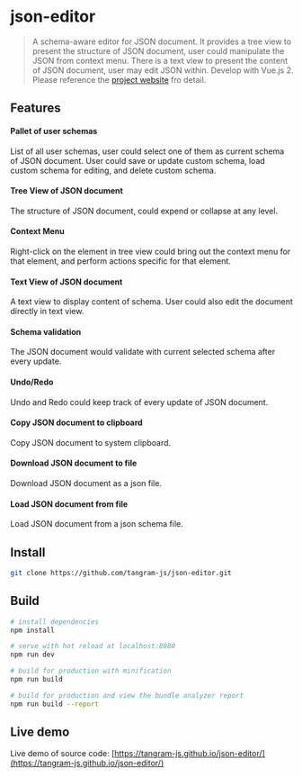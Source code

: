 # json-editor

> A schema-aware editor for JSON document. It provides a tree view to present the structure of JSON document, user could manipulate the JSON from context menu. There is a text view to present the content of JSON document, user may edit JSON within.
> Develop with Vue.js 2.
> Please reference the [project website](https://json-editor.tangramjs.com) fro detail.

## Features
#### Pallet of user schemas
List of all user schemas, user could select one of them as current schema of JSON document. User could save or update custom schema, load custom schema for editing, and delete custom schema.
#### Tree View of JSON document
The structure of JSON document, could expend or collapse at any level.
#### Context Menu
Right-click on the element in tree view could bring out the context menu for that element, and perform actions specific for that element.
#### Text View of JSON document
A text view to display content of schema. User could also edit the document directly in text view.
#### Schema validation
The JSON document would validate with current selected schema after every update.
#### Undo/Redo
Undo and Redo could keep track of every update of JSON document.
#### Copy JSON document to clipboard
Copy JSON document to system clipboard.
#### Download JSON document to file
Download JSON document as a json file.
#### Load JSON document from file
Load JSON document from a json schema file.

## Install
``` bash
git clone https://github.com/tangram-js/json-editor.git
```
## Build

``` bash
# install dependencies
npm install

# serve with hot reload at localhost:8080
npm run dev

# build for production with minification
npm run build

# build for production and view the bundle analyzer report
npm run build --report
```
## Live demo
Live demo of source code: [https://tangram-js.github.io/json-editor/](https://tangram-js.github.io/json-editor/)